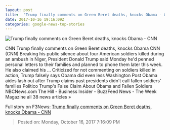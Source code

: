 ```yaml
---
layout: post
title:  "Trump finally comments on Green Beret deaths, knocks Obama - CNN"
date: 2017-10-16 19:16:09Z
categories: google-news-top-stories
---
```


![Trump finally comments on Green Beret deaths, knocks Obama - CNN](http://cdn.cnn.com/cnnnext/dam/assets/171013074246-trump-today-super-tease.jpg)

CNN Trump finally comments on Green Beret deaths, knocks Obama CNN (CNN) Breaking his public silence about four American soldiers killed during an ambush in Niger, President Donald Trump said Monday he'd penned personal letters to their families and planned to phone them later this week. He also claimed his ... Criticized for not commenting on soldiers killed in action, Trump falsely says Obama did even less Washington Post Obama aides lash out after Trump claims past presidents didn't call fallen soldiers' families Politico Trump's False Claim About Obama and Fallen Soldiers NBCNews.com The Hill - Business Insider - BuzzFeed News - The Week Magazine all 38 news articles »


Full story on F3News: [Trump finally comments on Green Beret deaths, knocks Obama - CNN](http://www.f3nws.com/n/A3xdFH)

> Posted on: Monday, October 16, 2017 7:16:09 PM
